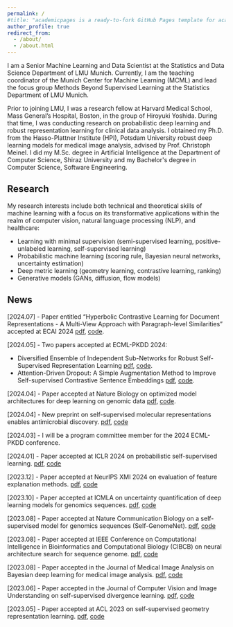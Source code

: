```yaml
---
permalink: /
#title: "academicpages is a ready-to-fork GitHub Pages template for academic personal websites"
author_profile: true
redirect_from: 
  - /about/
  - /about.html
---
```


I am a Senior Machine Learning and Data Scientist at the Statistics and Data Science Department of LMU Munich. Currently, I am the teaching coordinator of the Munich Center for Machine Learning (MCML) and lead the focus group Methods Beyond Supervised Learning at the Statistics Department of LMU Munich. 

Prior to joining LMU, I was a research fellow at Harvard Medical School, Mass General’s Hospital, Boston, in the group of Hiroyuki Yoshida. During that time, I was conducting research on probabilistic deep learning and robust representation learning for clinical data analysis. I obtained my Ph.D. from the Hasso-Plattner Institute (HPI), Potsdam University robust deep learning models for medical image analysis, advised by Prof. Christoph Meinel. I did my M.Sc. degree in Artificial Intelligence at the Department of Computer Science, Shiraz University and my Bachelor's degree in Computer Science, Software Engineering.



Research
------
My research interests include both technical and theoretical skills of machine learning with a focus on its transformative applications within the realm of computer vision, natural language processing (NLP), and healthcare:

* Learning with minimal supervision (semi-supervised learning, positive-unlabeled learning, self-supervised learning)
* Probabilistic machine learning (scoring rule, Bayesian neural networks, uncertainty estimation)
* Deep metric learning (geometry learning, contrastive learning, ranking)
* Generative models (GANs, diffusion, flow models)




News
------
[2024.07] - Paper entitled “Hyperbolic Contrastive Learning for Document Representations - A Multi-View Approach with Paragraph-level Similarities” accepted at ECAI 2024 [pdf](), [code]().

[2024.05] - Two papers accepted at ECML-PKDD 2024:
* Diversified Ensemble of Independent Sub-Networks for Robust Self-Supervised Representation Learning [pdf](https://arxiv.org/abs/2308.14705), [code](https://github.com/amirvhd/Uncertainty_aware_SSL).
* Attention-Driven Dropout: A Simple Augmentation Method to Improve Self-supervised Contrastive Sentence Embeddings [pdf](), [code](https://github.com/fstermann/attention-driven-dropout).

[2024.04] - Paper accepted at Nature Biology on optimized model architectures for deep learning on genomic data [pdf](), [code]().

[2024.04] - New preprint on self-supervised molecular representations enables antimicrobial discovery. [pdf](), [code]()

[2024.03] - I will be a program committee member for the 2024 ECML-PKDD conference. 

[2024.01] - Paper accepted at ICLR 2024 on probabilistic self-supervised learning. [pdf](), [code]()

[2023.12] - Paper accepted at NeurIPS XMI 2024 on evaluation of feature explanation methods. [pdf](), [code]()

[2023.10] - Paper accepted at ICMLA on uncertainty quantification of deep learning models for genomics sequences. [pdf](https://ieeexplore.ieee.org/abstract/document/10459803), [code]()

[2023.08] - Paper accepted at Nature Communication Biology on a self-supervised model for genomics sequences (Self-GenomeNet). [pdf](https://www.nature.com/articles/s42003-023-05310-2), [code](https://github.com/GenomeNet/Self-GenomeNet)

[2023.08] - Paper accepted at IEEE Conference on Computational Intelligence in Bioinformatics and Computational Biology (CIBCB) on neural architecture search for sequence genome. [pdf](), [code]()

[2023.08] - Paper accepted in the Journal of Medical Image Analysis on Bayesian deep learning for medical image analysis. [pdf](), [code]()

[2023.06] - Paper accepted in the Journal of Computer Vision and Image Understanding on self-supervised divergence learning. [pdf](), [code]()

[2023.05] - Paper accepted at ACL 2023 on self-supervised geometry representation learning. [pdf](), [code]()


